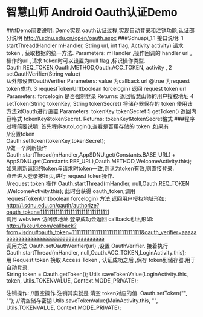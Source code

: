 智慧山师 Android Oauth认证Demo
===================================
###Demo简要说明:
	Demo实现 oauth认证过程,实现自动登录和注销功能,认证部分说明   http://i.sdnu.edu.cn/open/oauth.aspx
###Sdnuapi_1.1 接口说明:
		1
		startThread(Handler mHandler, String url, int flag, Activity activity)
		请求token , 获取数据的统一方法.
		Parameters:
		mHandler ,操作回调的 handler
		url ,操作的url ,请求 token时可以设置为null
		flag ,标识操作类型. Oauth.REQ_TOKEN,Oauth.METHOD,Oauth.ACC_TOKEN,
		activity ,
		2
		setOauthVerifier(String value)   
		从外部设置OauthVerifier 
		Parameters: 
		value  为callback url
		@true 
		为request token成功.
		3
		requestTokenUrl(boolean forcelogin)
		返回 request token url 
		Parameters: 
		forcelogin 是否强制登录 
		Returns: 
		返回智慧山师的用户授权地址
		4
		setToken(String tokenKey, String tokenSecret)
		将储存器保存的 token 使用该方法对Oauth进行设置
		Parameters: 
		tokenKey 
		tokenSecret 
		5
		getToken()
		返回内容格式 tokenKey&tokenSecret. 
		Returns: 
		tokenKey&tokenSecret格式
###程序过程简要说明:
	首先程序autoLogin(),查看是否用存储的 token ,如果有<br />
//设置token<br />
Oauth.setToken(tokenKey,tokenSecret);<br />
//做一个刷新操作<br />
Oauth.startThread(mHandler,AppSDNU.get(Constants.BASE_URL) + AppSDNU.get(Constants.REF_URL),Oauth.METHOD,WelcomeActivity.this);
如果刷新返回的token与请求时token一致,则认为token有效,则直接登录.<br />
点击进入登录按钮页,进行 request token操作.<br/>
//request token 操作
Oauth.startThread(mHandler, null,Oauth.REQ_TOKEN ,WelcomeActivity.this);
此时会获得 oauth_token,调用requestTokenUrl(boolean forcelogin) 方法,返回用户授权地址形如:<br />
		http://i.sdnu.edu.cn/oauth/authorize?oauth_token=11111111111111111111111111111111<br/>
调用 webview 访问该地址.登录成功会返回 callback地址,形如:<br />
		http://fakeurl.com/callback?from=isdnu#oauth_token=11111111111111111111111111111111&oauth_verifier=aaaaaaaaaaaaaaaaaaaaaaaaaaaaaaaaaaaaaa<br/>
调用方法 Oauth.setOauthVerifier(url)  ,设置 OauthVerifier.
接着执行Oauth.startThread(mHandler, null,Oauth.ACC_TOKEN,LoginActivity.this);	
用  Request token 换取 Access Token , 认证成功之后 ,保存 token到储存器.用于自动登录.<br />
String token = Oauth.getToken();
Utils.saveTokenValue(LoginActivity.this, token, Utils.TOKENVALUE, Context.MODE_PRIVATE);


注销操作:
//置空操作.注销其实就是 清空  token对应的值.
Oauth.setToken("", "");
//清空储存密钥
Utils.saveTokenValue(MainActivity.this, "", Utils.TOKENVALUE, Context.MODE_PRIVATE);

	